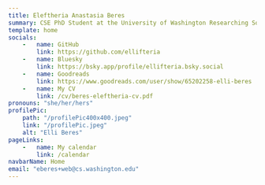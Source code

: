 ```yaml
---
title: Eleftheria Anastasia Beres
summary: CSE PhD Student at the University of Washington Researching Software Engineering for Scientists
template: home
socials:
    -   name: GitHub
        link: https://github.com/ellifteria
    -   name: Bluesky
        link: https://bsky.app/profile/ellifteria.bsky.social
    -   name: Goodreads
        link: https://www.goodreads.com/user/show/65202258-elli-beres
    -   name: My CV
        link: /cv/beres-eleftheria-cv.pdf
pronouns: "she/her/hers"
profilePic:
    path: "/profilePic400x400.jpeg"
    link: "/profilePic.jpeg"
    alt: "Elli Beres"
pageLinks:
    -   name: My calendar
        link: /calendar
navbarName: Home
email: "eberes+web@cs.washington.edu"
---
```

